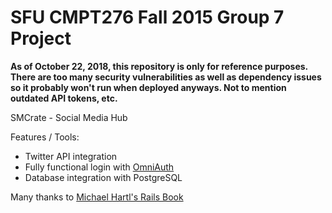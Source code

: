 # SFU CMPT276 Fall 2015 Group 7 Project
**As of October 22, 2018, this repository is only for reference purposes. There are too many security vulnerabilities as well as dependency issues so it probably won't run when deployed anyways. Not to mention outdated API tokens, etc.**

SMCrate - Social Media Hub

Features / Tools:
- Twitter API integration
- Fully functional login with [OmniAuth](https://github.com/omniauth/omniauth)
- Database integration with PostgreSQL

Many thanks to [Michael Hartl's Rails Book](https://www.railstutorial.org/book/frontmatter)

